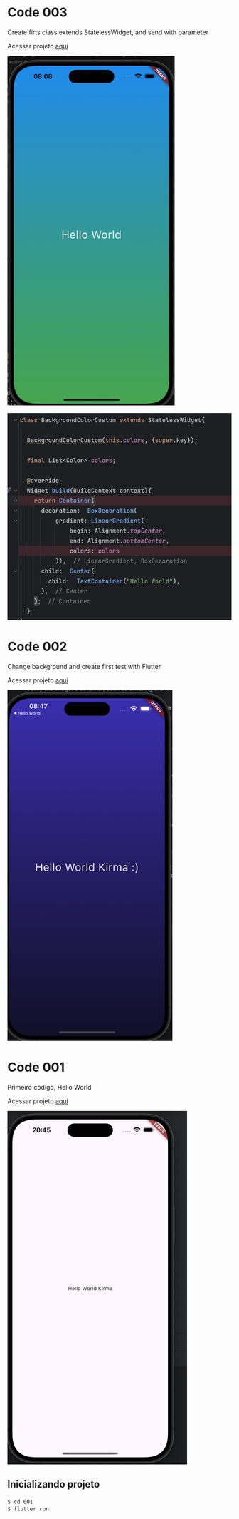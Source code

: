 
# Code 003

Create firts class extends StatelessWidget, and send with parameter

Acessar projeto [aqui](./project_003/)

![Terceiro código](./img/003.png)

![Terceiro código](./img/003_1.png)


# Code 002

Change background and create first test with Flutter


Acessar projeto [aqui](./project_002/)

![Segundo código](./img/002.png)


# Code 001

Primeiro código, Hello World

Acessar projeto [aqui](./001/)

<!-- inserir imagem -->
![Primeiro código](./img/001.png)

## Inicializando projeto
``` bash
$ cd 001
$ flutter run
```
